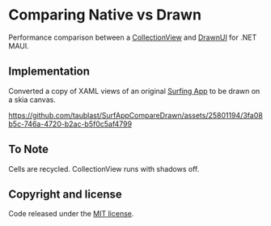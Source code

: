 # Comparing Native vs Drawn

Performance comparison between a [CollectionView](https://learn.microsoft.com/en-us/dotnet/maui/user-interface/controls/collectionview) and [DrawnUI](https://github.com/taublast/AppoMobi.Maui.DrawnUi.Demo) for .NET MAUI.

## Implementation

Converted a copy of XAML views of an original [Surfing App](https://github.com/jsuarezruiz/netmaui-surfing-app-challenge) to be drawn on a skia canvas.  

https://github.com/taublast/SurfAppCompareDrawn/assets/25801194/3fa08b5c-746a-4720-b2ac-b5f0c5af4799

## To Note

Cells are recycled. CollectionView runs with shadows off.

## Copyright and license

Code released under the [MIT license](https://opensource.org/licenses/MIT).
